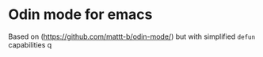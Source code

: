 # Odin mode for emacs

Based on (https://github.com/mattt-b/odin-mode/) but with simplified `defun` capabilities
q
